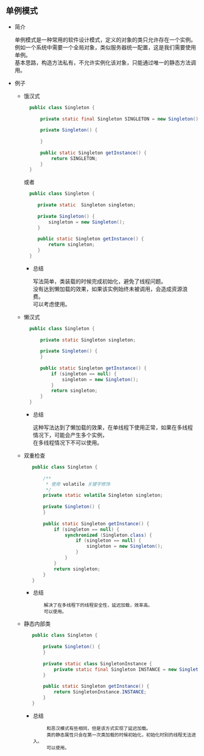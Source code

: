 ## 单例模式

- 简介

  单例模式是一种常用的软件设计模式，定义的对象的类只允许存在一个实例。   
  例如一个系统中需要一个全局对象，类似服务器统一配置，这是我们需要使用单例。      
  基本思路，构造方法私有，不允许实例化该对象，只能通过唯一的静态方法调用。   
- 例子
  
  - 饿汉式
      ```java
        public class Singleton {
        
            private static final Singleton SINGLETON = new Singleton();
        
            private Singleton() {
        
            }
        
            public static Singleton getInstance() {
                return SINGLETON;
            }
        }
      ```
      或者
      ```java
        public class Singleton {
       
           private static  Singleton singleton;
       
           private Singleton() {
               singleton = new Singleton();
           }
       
           public static Singleton getInstance() {
               return singleton;
           }
        }
      ```
      - 总结
          
          写法简单，类装载的时候完成初始化，避免了线程问题。   
          没有达到懒加载的效果，如果该实例始终未被调用，会造成资源浪费。   
          可以考虑使用。       

  - 懒汉式
      ```java
        public class Singleton {
        
            private static Singleton singleton;
        
            private Singleton() {
            }
        
            public static Singleton getInstance() {
                if (singleton == null) {
                    singleton = new Singleton();
                }
                return singleton;
            }
        }
      ```
      - 总结
        
           这种写法达到了懒加载的效果，在单线程下使用正常，如果在多线程情况下，可能会产生多个实例，   
           在多线程情况下不可以使用。
  - 双重检查
     ```java
        public class Singleton {
        
            /**
             * 使用 volatile 关键字修饰
             */
            private static volatile Singleton singleton;
        
            private Singleton() {
            }
        
            public static Singleton getInstance() {
                if (singleton == null) {
                    synchronized (Singleton.class) {
                        if (singleton == null) {
                            singleton = new Singleton();
                        }
                    }
                }
                return singleton;
            }
        }
     ```
     
      - 总结
             
                解决了在多线程下的线程安全性，延迟加载，效率高。   
                可以使用。
   
   
   - 静态内部类
     ```java
        public class Singleton {
        
            private Singleton() {
            }
        
            private static class SingletonInstance {
                private static final Singleton INSTANCE = new Singleton();
            }
        
            public static Singleton getInstance() {
                return SingletonInstance.INSTANCE;
            }
        }
     ```    
     - 总结
              
                和恶汉模式有些相同，但是该方式实现了延迟加载。   
                类的静态属性只会在第一次类加载的时候初始化，初始化时别的线程无法进入。     
                可以使用。         
